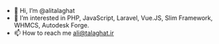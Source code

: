 - 👋 Hi, I’m @alitalaghat
- 👀 I’m interested in PHP, JavaScript, Laravel, Vue.JS, Slim Framework, WHMCS, Autodesk Forge.
- 📫 How to reach me ali@talaghat.ir
